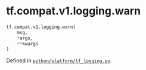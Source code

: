 <div itemscope itemtype="http://developers.google.com/ReferenceObject">
<meta itemprop="name" content="tf.compat.v1.logging.warn" />
<meta itemprop="path" content="Stable" />
</div>

# tf.compat.v1.logging.warn



``` python
tf.compat.v1.logging.warn(
    msg,
    *args,
    **kwargs
)
```



Defined in [`python/platform/tf_logging.py`](/code/stable/tensorflow/python/platform/tf_logging.py).

<!-- Placeholder for "Used in" -->
